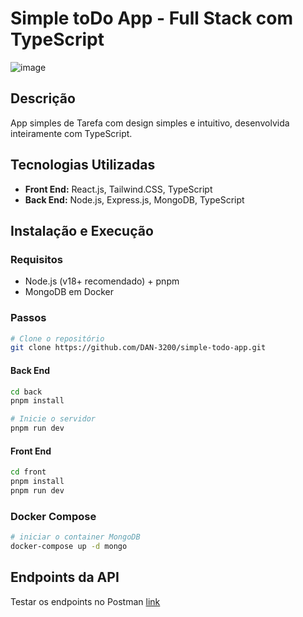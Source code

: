 # Simple toDo App - Full Stack com TypeScript

![image](https://github.com/user-attachments/assets/c7212a33-5d19-46dd-b34d-37d216a53511)

## Descrição 

App simples de Tarefa com design simples e intuitivo, desenvolvida inteiramente com TypeScript.

## Tecnologias Utilizadas

* **Front End:** React.js, Tailwind.CSS, TypeScript
* **Back End:** Node.js, Express.js, MongoDB, TypeScript

## Instalação e Execução

### Requisitos

* Node.js (v18+ recomendado) + pnpm
* MongoDB em Docker

### Passos

```bash
# Clone o repositório
git clone https://github.com/DAN-3200/simple-todo-app.git
```

#### Back End

```bash
cd back
pnpm install

# Inicie o servidor
pnpm run dev
```

#### Front End

```bash
cd front
pnpm install
pnpm run dev
```

### Docker Compose

```bash
# iniciar o container MongoDB
docker-compose up -d mongo
```

## Endpoints da API
Testar os endpoints no Postman [link](https://.postman.co/workspace/My-Workspace~00f4fab6-c2e4-4c56-8092-b7c434e771fc/collection/43029232-49f5a658-a5b4-45b3-939d-c21cfa10f67c?action=share&creator=43029232)

